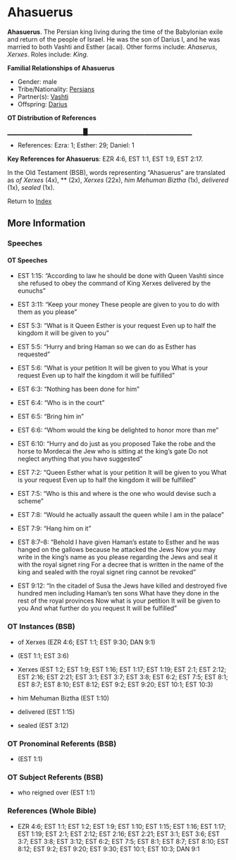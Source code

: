 # Ahasuerus
**Ahasuerus**. 
The Persian king living during the time of the Babylonian exile and return of the people of Israel. He was the son of Darius I, and he was married to both Vashti and Esther (acai). 
Other forms include: 
*Ahaserus*, *Xerxes*. 
Roles include: 
_King_. 




**Familial Relationships of Ahasuerus**


* Gender: male
* Tribe/Nationality: [Persians](../../../groups/md/acai/Persia.md)
* Partner(s): [Vashti](Vashti.md)
* Offspring: [Darius](Darius.3.md)


**OT Distribution of References**

▁▁▁▁▁▁▁▁▁▁▁▁▁▁▁▁█▁▁▁▁▁▁▁▁▁▁▁▁▁▁▁▁▁▁▁▁▁▁
* References: Ezra: 1; Esther: 29; Daniel: 1



**Key References for Ahasuerus**: 
EZR 4:6, EST 1:1, EST 1:9, EST 2:17. 


In the Old Testament (BSB), words representing “Ahasuerus” are translated as 
*of Xerxes* (4x), ** (2x), *Xerxes* (22x), *him Mehuman Biztha* (1x), *delivered* (1x), *sealed* (1x). 




Return to [Index](00-Index.md)

## More Information

### Speeches

#### OT Speeches

* EST 1:15: “According to law he should be done with Queen Vashti since she refused to obey the command of King Xerxes delivered by the eunuchs”

* EST 3:11: “Keep your money These people are given to you to do with them as you please”

* EST 5:3: “What is it Queen Esther is your request Even up to half the kingdom it will be given to you”

* EST 5:5: “Hurry and bring Haman so we can do as Esther has requested”

* EST 5:6: “What is your petition It will be given to you What is your request Even up to half the kingdom it will be fulfilled”

* EST 6:3: “Nothing has been done for him”

* EST 6:4: “Who is in the court”

* EST 6:5: “Bring him in”

* EST 6:6: “Whom would the king be delighted to honor more than me”

* EST 6:10: “Hurry and do just as you proposed Take the robe and the horse to Mordecai the Jew who is sitting at the king’s gate Do not neglect anything that you have suggested”

* EST 7:2: “Queen Esther what is your petition It will be given to you What is your request Even up to half the kingdom it will be fulfilled”

* EST 7:5: “Who is this and where is the one who would devise such a scheme”

* EST 7:8: “Would he actually assault the queen while I am in the palace”

* EST 7:9: “Hang him on it”

* EST 8:7–8: “Behold I have given Haman’s estate to Esther and he was hanged on the gallows because he attacked the Jews Now you may write in the king’s name as you please regarding the Jews and seal it with the royal signet ring For a decree that is written in the name of the king and sealed with the royal signet ring cannot be revoked”

* EST 9:12: “In the citadel of Susa the Jews have killed and destroyed five hundred men including Haman’s ten sons What have they done in the rest of the royal provinces Now what is your petition It will be given to you And what further do you request It will be fulfilled”

### OT Instances (BSB)

* of Xerxes (EZR 4:6; EST 1:1; EST 9:30; DAN 9:1)

*  (EST 1:1; EST 3:6)

* Xerxes (EST 1:2; EST 1:9; EST 1:16; EST 1:17; EST 1:19; EST 2:1; EST 2:12; EST 2:16; EST 2:21; EST 3:1; EST 3:7; EST 3:8; EST 6:2; EST 7:5; EST 8:1; EST 8:7; EST 8:10; EST 8:12; EST 9:2; EST 9:20; EST 10:1; EST 10:3)

* him Mehuman Biztha (EST 1:10)

* delivered (EST 1:15)

* sealed (EST 3:12)



### OT Pronominal Referents (BSB)

*  (EST 1:1)



### OT Subject Referents (BSB)

* who reigned over (EST 1:1)



### References (Whole Bible)

* EZR 4:6; EST 1:1; EST 1:2; EST 1:9; EST 1:10; EST 1:15; EST 1:16; EST 1:17; EST 1:19; EST 2:1; EST 2:12; EST 2:16; EST 2:21; EST 3:1; EST 3:6; EST 3:7; EST 3:8; EST 3:12; EST 6:2; EST 7:5; EST 8:1; EST 8:7; EST 8:10; EST 8:12; EST 9:2; EST 9:20; EST 9:30; EST 10:1; EST 10:3; DAN 9:1



